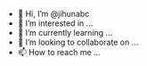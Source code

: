 - 👋 Hi, I’m @jihunabc
- 👀 I’m interested in ...
- 🌱 I’m currently learning ...
- 💞️ I’m looking to collaborate on ...
- 📫 How to reach me ...

<!---
jihunabc/jihunabc is a ✨ special ✨ repository because its `README.md` (this file) appears on your GitHub profile.
You can click the Preview link to take a look at your changes.
--->
